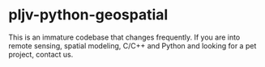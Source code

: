 # pljv-python-geospatial
This is an immature codebase that changes frequently. If you are into remote sensing, spatial modeling, C/C++ and Python and looking for a pet project, contact us.
